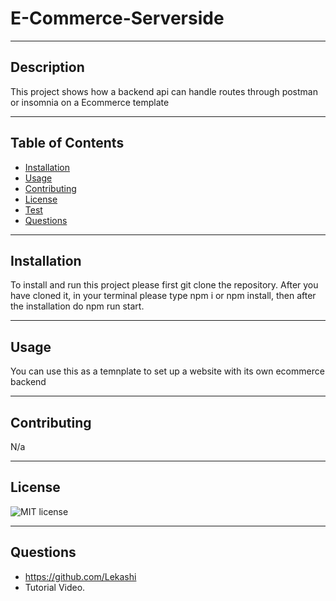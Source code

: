 # E-Commerce-Serverside
***
## Description
This project shows how a backend api can handle routes through postman or insomnia on a Ecommerce template
***
## Table of Contents
- [Installation](#installation)
- [Usage](#usage)
- [Contributing](#contributing)
- [License](#license)
- [Test](#test)
- [Questions](#questions)
***
## Installation
To install and run this project please first git clone the repository. After you have cloned it, in your terminal please type npm i or npm install, then after the installation do npm run start.
***
## Usage
You can use this as a temnplate to set up a website with its own ecommerce backend
***
## Contributing
N/a
***
## License
![MIT license](https://img.shields.io/static/v1?label=license&message=MIT&color=blue)
***
## Questions
- https://github.com/Lekashi
- Tutorial Video.